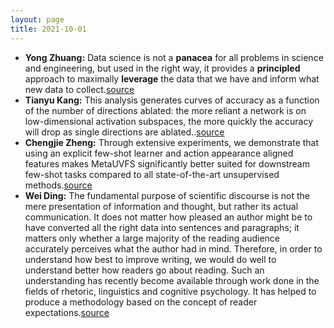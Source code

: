```yaml
---
layout: page
title: 2021-10-01
---
```

- **Yong Zhuang:** Data science is not a **panacea** for all problems in science and engineering, but used in the right way, it provides a **principled** approach to maximally **leverage** the data that we have and inform what new data to collect.[source](https://www.pnas.org/content/pnas/113/15/3932.full.pdf)
- **Tianyu Kang:** This analysis generates curves of accuracy as a function of the number of directions ablated: the more reliant a network is on low-dimensional activation subspaces, the more quickly the accuracy will drop as single directions are ablated..[source](https://arxiv.org/pdf/1803.06959.pdf)
- **Chengjie Zheng:** Through extensive experiments, we demonstrate that using an explicit few-shot learner and action appearance aligned features makes MetaUVFS significantly better suited for downstream few-shot tasks compared to all state-of-the-art unsupervised methods.[source](https://arxiv.org/pdf/2109.15317.pdf)
- **Wei Ding:** The fundamental purpose of scientific discourse is not the mere presentation of information and thought, but rather its actual communication. It does not matter how pleased an author might be to have converted all the right data into sentences and paragraphs; it matters only whether a large majority of the reading audience accurately perceives what the author had in mind. Therefore, in order to understand how best to improve writing, we would do well to understand better how readers go about reading. Such an understanding has recently become available through work done in the fields of rhetoric, linguistics and cognitive psychology. It has helped to produce a methodology based on the concept of reader expectations.[source](https://www.americanscientist.org/blog/the-long-view/the-science-of-scientific-writing)

